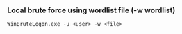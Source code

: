 ### Local brute force using wordlist file (-w wordlist)
```
WinBruteLogon.exe -u <user> -w <file>
```

